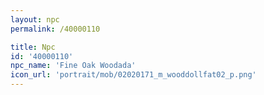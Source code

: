 ```yaml
---
layout: npc
permalink: /40000110

title: Npc
id: '40000110'
npc_name: 'Fine Oak Woodada'
icon_url: 'portrait/mob/02020171_m_wooddollfat02_p.png'
---
```

